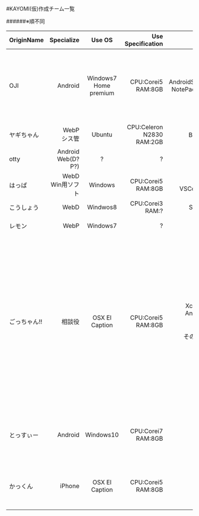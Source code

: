 #KAYOMI(仮)作成チーム一覧

######※順不同

|OriginName|Specialize|Use OS|Use Specification|Use Edit|Comment|
|:------------|---------:|:-------:|------------------:|--------:|----------:|
|OJI|Android|Windows7 Home premium|CPU:Corei5<br>RAM:8GB|AndroidStudio,Atom<br>NotePad++,Eclipse|プログラミングがあんましできませんが<br>よろしくお願いします<br>一応何かあれば言いだしっぺとして、責任者になります.<br>共にGoogleCalendar越そうぜ!!|
|ヤギちゃん|WebP<br>シス管|Ubuntu|CPU:Celeron N2830<br>RAM:2GB|Bracketsなど|女子小学生はいいぞ|
|otty|Android<br>Web(D?P?)|?|?|?|?|
|はっぱ|WebD<br>Win用ソフト|Windows|CPU:Corei5<br>RAM:8GB|Brackets<br>VSCom,VSCode|力になれたらいいな…！<br>がんばろッ!|
|こうしょう|WebD|Windwos8|CPU:Corei3<br>RAM:?|Sublime Text|共に頑張りましょう！|
|レモン|WebP|Windows7|?|?|使えないザコですがヨロシクですww|
|ごっちゃん!!|相談役|OSX El Caption|CPU:Corei5<br>RAM:8GB|Xcode,Eclipse<br>AndroidStudio<br>Intellij IDEA<br>Atom<br>その他もろもろ|開発には慣れてるけど<br>自分もしたいことあるから、<br>困ったとき召☆喚してもらったら助けに来る<br>テクニカルメンター的な役割に<br>なれたらなと思います。<br>簡単なことなら大体どの言語でも<br>答えられると思います<br>（JSとかはもっと詳しい方がいらっしゃるので<br>そちらにどうぞｗ）<br>複雑なことは<br>「Android,iPhone,Ruby」関連なら<br>行けるかもしれません。<br>まあ気軽にどうぞ〜。
|とっすぃー|Android|Windows10|CPU:Corei7<br>RAM:8GB|JAVA(?)|ちょっとかじっただけのどしろーとなので<br>デバッグ、アイデア専門かと()<br>よろしゅーなあ(エセ京都弁 怒られる(((|
|かっくん|iPhone|OSX El Caption|CPU:Corei5<br>RAM:8GB|Xcode|開発ド下手なので<br>外観作るくらいしかできませんがよろしく！<br>イーストカンパニーとしても協力したい|
